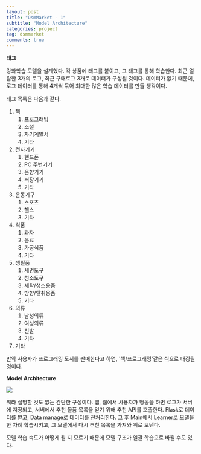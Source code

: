 ```yaml
---
layout: post
title: "DsmMarket - 1"
subtitle: "Model Architecture"
categories: project
tag: dsmmarket
comments: true
---
```


**태그**

강화학습 모델을 설계했다. 각 상품에 태그를 붙이고, 그 태그를 통해 학습한다. 최근 열람한 3개의 로그, 최근 구매로그 3개로 데이터가 구성될 것이다. 데이터가 없기 때문에, 로그 데이터를 통해 4개씩 묶어 최대한 많은 학습 데이터를 만들 생각이다. 

태그 목록은 다음과 같다.

1. 책
    1. 프로그래밍
    2. 소설
    3. 자기계발서
    4. 기타
2. 전자기기
    1. 핸드폰
    2. PC 주변기기
    3. 음향기기
    4. 저장기기
    5. 기타
3. 운동기구
    1. 스포츠
    2. 헬스
    3. 기타
4. 식품
    1. 과자
    2. 음료
    3. 가공식품
    4. 기타
5. 생필품
    1. 세면도구
    2. 청소도구
    3. 세탁/청소용품
    4. 방향/탈취용품
    5. 기타
6. 의류
    1. 남성의류
    2. 여성의류
    3. 신발
    4. 기타
7. 기타

만약 사용자가 프로그래밍 도서를 판매한다고 하면, '책/프로그래밍'같은 식으로 태깅될 것이다.

**Model Architecture**

![](https://imgur.com/oEIOavc.png)



뭐라 설명할 것도 없는 간단한 구성이다. 앱, 웹에서 사용자가 행동을 하면 로그가 서버에 저장되고, 서버에서 추천 물품 목록을 얻기 위해 추천 API를 호출한다. Flask로 데이터를 받고, Data manage로 데이터를 전처리한다. 그 후 Main에서 Learner로 모델을 한 차례 학습시키고, 그 모델에서 다시 추천 목록을 가져와 위로 보낸다.

모델 학습 속도가 어떻게 될 지 모르기 때문에 모델 구조가 일괄 학습으로 바뀔 수도 있다.